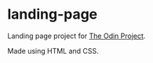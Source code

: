 # landing-page

Landing page project for [The Odin Project](https://www.theodinproject.com).

Made using HTML and CSS.
